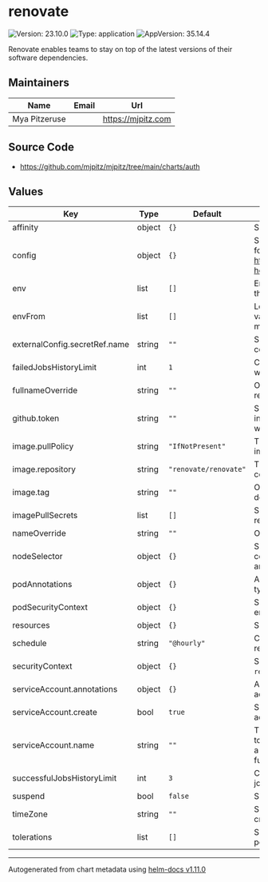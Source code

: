 # renovate

![Version: 23.10.0](https://img.shields.io/badge/Version-23.10.0-informational?style=flat-square) ![Type: application](https://img.shields.io/badge/Type-application-informational?style=flat-square) ![AppVersion: 35.14.4](https://img.shields.io/badge/AppVersion-35.14.4-informational?style=flat-square)

Renovate enables teams to stay on top of the latest versions of their software dependencies.

## Maintainers

| Name          | Email | Url                  |
| ------------- | ----- | -------------------- |
| Mya Pitzeruse |       | <https://mjpitz.com> |

## Source Code

- <https://github.com/mjpitz/mjpitz/tree/main/charts/auth>

## Values

| Key                           | Type   | Default               | Description                                                                                                                  |
| ----------------------------- | ------ | --------------------- | ---------------------------------------------------------------------------------------------------------------------------- |
| affinity                      | object | `{}`                  | Specify affinity rules for the pods.                                                                                         |
| config                        | object | `{}`                  | Specify configuration specifically for the self-hosted renovate bot. https://docs.renovatebot.com/self-hosted-configuration/ |
| env                           | list   | `[]`                  | Environment variables provided to the application.                                                                           |
| envFrom                       | list   | `[]`                  | Load additional environment variables from secrets or config maps.                                                           |
| externalConfig.secretRef.name | string | `""`                  | Specify the name of the secret containing the raw configuration.                                                             |
| failedJobsHistoryLimit        | int    | `1`                   | Configured how many failed jobs will remain in the pod history.                                                              |
| fullnameOverride              | string | `""`                  | Override the full name of the release.                                                                                       |
| github.token                  | string | `""`                  | Specify the GitHub token used increase GitHub API rate limits when generating release notes.                                 |
| image.pullPolicy              | string | `"IfNotPresent"`      | The pull policy to use for the image.                                                                                        |
| image.repository              | string | `"renovate/renovate"` | The repository hosting the container image.                                                                                  |
| image.tag                     | string | `""`                  | Overrides the image tag whose default is the chart appVersion.                                                               |
| imagePullSecrets              | list   | `[]`                  | Specify the secret containing the registry credentials.                                                                      |
| nameOverride                  | string | `""`                  | Override the name of the release.                                                                                            |
| nodeSelector                  | object | `{}`                  | Specify the node selector used to control which nodes registry pods are deployed to.                                         |
| podAnnotations                | object | `{}`                  | Annotations to add to the pod, typically used for assume roles.                                                              |
| podSecurityContext            | object | `{}`                  | Specify the security context for the entire pod.                                                                             |
| resources                     | object | `{}`                  | Specify the resources for the pod.                                                                                           |
| schedule                      | string | `"@hourly"`           | Configure the schedule of the renovate CronJob.                                                                              |
| securityContext               | object | `{}`                  | Specify the security context for the `registry` container.                                                                   |
| serviceAccount.annotations    | object | `{}`                  | Annotations to add to the service account.                                                                                   |
| serviceAccount.create         | bool   | `true`                | Specifies whether a service account should be created.                                                                       |
| serviceAccount.name           | string | `""`                  | The name of the service account to use. If not set and create is true, a name is generated using the fullname template.      |
| successfulJobsHistoryLimit    | int    | `3`                   | Configure how many successful jobs will remain in the pod history.                                                           |
| suspend                       | bool   | `false`               | Suspend pauses the CronJob.                                                                                                  |
| timeZone                      | string | `""`                  | Specify the time zone in which the cron schedule should be executed.                                                         |
| tolerations                   | list   | `[]`                  | Specify taints that the registry pods are willing to tolerate.                                                               |

---

Autogenerated from chart metadata using [helm-docs v1.11.0](https://github.com/norwoodj/helm-docs/releases/v1.11.0)
